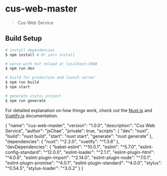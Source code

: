 # cus-web-master

> Cus Web Service

## Build Setup

``` bash
# install dependencies
$ npm install # Or yarn install

# serve with hot reload at localhost:3000
$ npm run dev

# build for production and launch server
$ npm run build
$ npm start

# generate static project
$ npm run generate
```

For detailed explanation on how things work, check out the [Nuxt.js](https://github.com/nuxt/nuxt.js) and [Vuetify.js](https://vuetifyjs.com/) documentation.

{
  "name": "cus-web-master",
  "version": "1.0.0",
  "description": "Cus Web Service",
  "author": "jsChae",
  "private": true,
  "scripts": {
    "dev": "nuxt",
    "build": "nuxt build",
    "start": "nuxt start",
    "generate": "nuxt generate"
  },
  "dependencies": {
    "nuxt": "^2.2.0",
    "vuetify": "^1.3.6"
  },
  "devDependencies": {
    "babel-eslint": "^10.0.1",
    "eslint": "^5.7.0",
    "eslint-config-standard": "^12.0.0",
    "eslint-loader": "^2.1.1",
    "eslint-plugin-html": "^4.0.6",
    "eslint-plugin-import": "^2.14.0",
    "eslint-plugin-node": "^7.0.1",
    "eslint-plugin-promise": "^4.0.1",
    "eslint-plugin-standard": "^4.0.0",
    "stylus": "^0.54.5",
    "stylus-loader": "^3.0.2"
  }
}

